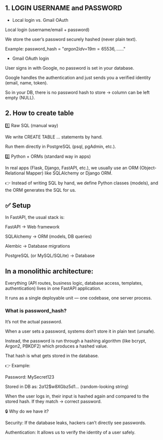 ## 1. LOGIN USERNAME and PASSWORD

- Local login vs. Gmail OAuth

Local login (username/email + password)

We store the user’s password securely hashed (never plain text).

Example: password_hash = "$argon2id$v=19$m=65536,...$..."

- Gmail OAuth login

User signs in with Google, no password is set in your database.

Google handles the authentication and just sends you a verified identity (email, name, token).

So in your DB, there is no password hash to store → column can be left empty (NULL).

## 2. How to create table

1️⃣ Raw SQL (manual way)

We write CREATE TABLE ... statements by hand.

Run them directly in PostgreSQL (psql, pgAdmin, etc.).

2️⃣ Python + ORMs (standard way in apps)

In real apps (Flask, Django, FastAPI, etc.), we usually use an ORM (Object-Relational Mapper) like SQLAlchemy or Django ORM.

👉 Instead of writing SQL by hand, we define Python classes (models), and the ORM generates the SQL for us.

## ✅ Setup

In FastAPI, the usual stack is:

FastAPI → Web framework

SQLAlchemy → ORM (models, DB queries)

Alembic → Database migrations

PostgreSQL (or MySQL/SQLite) → Database

## In a monolithic architecture:

Everything (API routes, business logic, database access, templates, authentication) lives in one FastAPI application.

It runs as a single deployable unit — one codebase, one server process.

### What is password_hash?

It’s not the actual password.

When a user sets a password, systems don’t store it in plain text (unsafe).

Instead, the password is run through a hashing algorithm (like bcrypt, Argon2, PBKDF2) which produces a hashed value.

That hash is what gets stored in the database.

👉 Example:

Password: MySecret123

Stored in DB as: $2a$12$w8XGbz5d1... (random-looking string)

When the user logs in, their input is hashed again and compared to the stored hash. If they match → correct password.

🔒 Why do we have it?

Security: If the database leaks, hackers can’t directly see passwords.

Authentication: It allows us to verify the identity of a user safely.

